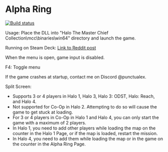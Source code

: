 Alpha Ring
==
[![Build status](https://ci.appveyor.com/api/projects/status/o3qbtc7jirw81xmb?svg=true)](https://ci.appveyor.com/project/WinterSquire/alpharing)

Usage: Place the DLL into "Halo The Master Chief Collection\mcc\binaries\win64" directory and launch the game.

Running on Steam Deck: [Link to Reddit post](https://www.reddit.com/r/SteamDeck/comments/uj9d47/dll_mods_are_not_working_on_steam_deck_games/)

When the menu is open, game input is disabled.

F4: Toggle menu

If the game crashes at startup, contact me on Discord @punctualex.

Split Screen:
- Supports 3 or 4 players in Halo 1, Halo 3, Halo 3: ODST, Halo: Reach, and Halo 4.
- Not supported for Co-Op in Halo 2. Attempting to do so will cause the game to get stuck at loading.
- For 3 or 4 players in Co-Op in Halo 1 and Halo 4, you can only start the game with a maximum of 2 players.
- In Halo 1, you need to add other players while loading the map on the counter in the Halo 1 Page, or if the map is loaded, restart the mission.
- In Halo 4, you need to add them while loading the map or in the game on the counter in the Alpha Ring Page.